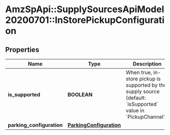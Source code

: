 # AmzSpApi::SupplySourcesApiModel20200701::InStorePickupConfiguration

## Properties
Name | Type | Description | Notes
------------ | ------------- | ------------- | -------------
**is_supported** | **BOOLEAN** | When true, in-store pickup is supported by the supply source (default: &#x60;isSupported&#x60; value in &#x60;PickupChannel&#x60;). | [optional] 
**parking_configuration** | [**ParkingConfiguration**](ParkingConfiguration.md) |  | [optional] 

